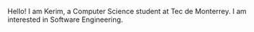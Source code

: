 Hello! I am Kerim, a Computer Science student at Tec de Monterrey. I am interested in Software Engineering.
